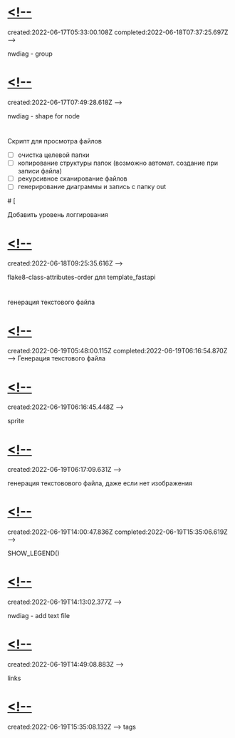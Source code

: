 # [<!--](#DONE:0)
<card>
created:2022-06-17T05:33:00.108Z completed:2022-06-18T07:37:25.697Z -->

nwdiag - group
</card>
# [<!--](#TODO:0)
<card>
created:2022-06-17T07:49:28.618Z
-->

nwdiag - shape for node
</card>
# [](#TODO:-20)
<card>
<!--
created:2022-06-17T07:49:55.490Z
-->

Скрипт для просмотра файлов
- [ ] очистка целевой папки
- [ ] копирование структуры папок (возможно автомат. создание при записи файла)
- [ ] рекурсивное сканирование файлов
- [ ] генерирование диаграммы и запись с папку out
</card>
# [<!--](#TODO:-10)
<card>
created:2022-06-18T07:50:04.689Z
-->

Добавить уровень логгирования
</card>
# [<!--](#TODO:-20)
<card>
created:2022-06-18T09:25:35.616Z
-->

flake8-class-attributes-order для template_fastapi
</card>
# [](#TODO:-40)
<card>
<!--
created:2022-06-19T05:46:09.174Z
-->

генерация текстового файла
</card>
# [<!--](#DONE:-10)
created:2022-06-19T05:48:00.115Z completed:2022-06-19T06:16:54.870Z -->
Генерация текстового файла
# [<!--](#TEST:-40)
<card>
created:2022-06-19T06:16:45.448Z
-->

sprite
</card>
# [<!--](#TODO:-40)
<card>
created:2022-06-19T06:17:09.631Z
-->

генерация текстовового файла, даже если нет изображения
</card>
# [<!--](#DONE:-20)
<card>
created:2022-06-19T14:00:47.836Z completed:2022-06-19T15:35:06.619Z -->

SHOW_LEGEND()
</card>
# [<!--](#TODO:-50)
<card>
created:2022-06-19T14:13:02.377Z
-->

nwdiag - add text file
</card>
# [<!--](#TEST:-20)
<card>
created:2022-06-19T14:49:08.883Z
-->

links
</card>
# [<!--](#DOING:-60)
created:2022-06-19T15:35:08.132Z
-->
tags